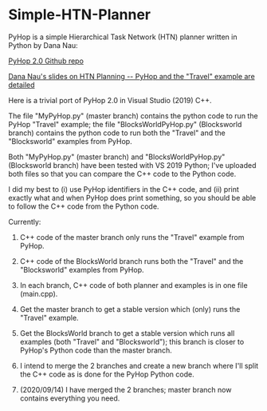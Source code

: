 # Simple-HTN-Planner
PyHop is a simple Hierarchical Task Network (HTN) planner written in Python by Dana Nau:

[PyHop 2.0 Github repo](https://github.com/oubiwann/pyhop)

[Dana Nau's slides on HTN Planning -- PyHop and the "Travel" example are detailed](https://www.cs.umd.edu/users/nau/apa/slides/htn-planning.pdf)

Here is a trivial port of PyHop 2.0 in Visual Studio (2019) C++.

The file "MyPyHop.py" (master branch) contains the python code to run the PyHop "Travel" example; the file "BlocksWorldPyHop.py" (Blocksworld branch) contains the python code to run both the "Travel" and the "Blocksworld" examples from PyHop.

Both "MyPyHop.py" (master branch) and "BlocksWorldPyHop.py" (Blocksworld branch) have been tested with VS 2019 Python; I've uploaded both files so that you can compare the C++ code to the Python code.

I did my best to (i) use PyHop identifiers in the C++ code, and (ii) print exactly what and when PyHop does print something, so you should be able to follow the C++ code from the Python code.

Currently:

1. C++ code of the master branch only runs the "Travel" example from PyHop.

2. C++ code of the BlocksWorld branch runs both the "Travel" and the "Blocksworld" examples from PyHop.

3. In each branch, C++ code of both planner and examples is in one file (main.cpp).

4. Get the master branch to get a stable version which (only) runs the "Travel" example.

5. Get the BlocksWorld branch to get a stable version which runs all examples (both "Travel" and "Blocksworld"); this branch is closer to PyHop's Python code than the master branch.

6. I intend to merge the 2 branches and create a new branch where I'll split the C++ code as is done for the PyHop Python code.

7. (2020/09/14) I have merged the 2 branches; master branch now contains everything you need.